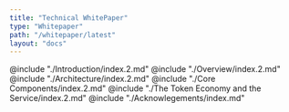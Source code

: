 ```yaml
---
title: "Technical WhitePaper"
type: "Whitepaper"
path: "/whitepaper/latest"
layout: "docs"
---
```


@include "./Introduction/index.2.md"
@include "./Overview/index.2.md"
@include "./Architecture/index.2.md"
@include "./Core Components/index.2.md"
@include "./The Token Economy and the Service/index.2.md"
@include "./Acknowlegements/index.md"
